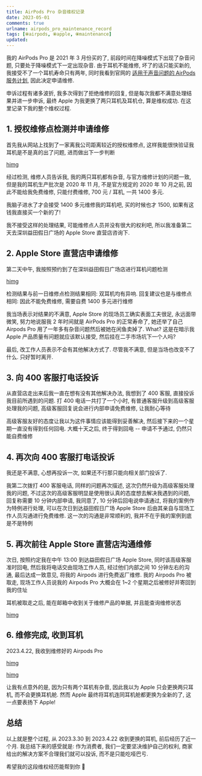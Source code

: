 ```yaml
---
title: AirPods Pro 杂音维权记录
date: 2023-05-01
comments: true
urlname: airpods_pro_maintenance_record
tags: [⦿airpods, ⦿apple, ⦿maintenance]
updated:
---
```


我的 AirPods Pro 是 2021 年 3 月份买的了, 前段时间在降噪模式下出现了杂音问题, 只要处于降噪模式下一定出现杂音. 由于耳机不能维修, 坏了的话只能买新的, 我接受不了一个耳机寿命只有两年, 同时我看到官网的 [适用于声音问题的 AirPods 服务计划](https://support.apple.com/zh-cn/airpods-pro-service-program-sound-issues), 因此决定申请维修.

申诉过程有诸多波折, 我多次得到了拒绝维修的回复, 但是每次我都不满意处理结果并进一步申诉, 最终 Apple 为我更换了两只耳机及耳机仓, 算是维权成功. 在这里记录下我的整个维权过程.

<!-- more -->

## 1. 授权维修点检测并申请维修

首先我从网站上找到了一家离我公司距离较近的授权维修点, 这样我能很快验证我耳机是不是真的出了问题, 进而做出下一步判断

[himg](https://a.hanleylee.com/HKMS/2023-05-01130129.png?x-oss-process=style/WaMa)

经过检测, 维修人员告诉我, 我的两只耳机都有杂音, 与官方维修计划的问题一致, 但是我的耳机生产批次是 2020 年 11 月, 不是官方规定的 2020 年 10 月之前, 因此不能给我免费维修, 只能付费维修, 700 元 / 耳机, 一共 1400 多元.

我脑子进水了才会接受 1400 多元维修我的耳机吧, 买的时候也才 1500, 如果有这钱我直接买一个新的了!

我不接受这样的处理结果, 可能维修点人员并没有很大的权利吧, 所以我准备第二天去深圳益田假日广场的 Apple Store 直营店咨询下.

## 2. Apple Store 直营店申请维修

第二天中午, 我按照预约到了在深圳益田假日广场店进行耳机问题检测

[himg](https://a.hanleylee.com/HKMS/2023-05-01130726.png?x-oss-process=style/WaMa)

检测结果与前一日维修点检测结果相同: 双耳机均有异响. 回复建议也是与维修点相同: 因此不能免费维修, 需要自费 1400 多元进行维修

我当场表示对结果的不满意, Apple Store 的现场员工确实表面工夫很足, 永远面带微笑, 努力地说服我 2 年时间就是 AirPods Pro 的正常寿命了, 她还举了自己 Airpods Pro 用了一年多有杂音问题然后被她在闲鱼卖掉了. What? 这是在暗示我 Apple 产品质量有问题就应该默认接受, 然后挂在二手市场坑下一个人吗?

最后, 改工作人员表示不会有其他解决方式了. 尽管我不满意, 但是当场也改变不了什么. 只好暂时离开.

## 3. 向 400 客服打电话投诉

从直营店走出来后我一直在想有没有其他解决办法, 我想到了 400 客服, 直接投诉我目前所遇到的问题. 打 400 电话一共打了一个小时, 有普通客服升级到高级客服处理我的问题, 高级客服回复说会进行内部申请免费维修, 让我耐心等待

高级客服友好的态度让我以为这件事情应该能得到妥善解决, 然后接下来的一个星期一直没有得到任何回电. 大概十天之后, 终于得到回电 -- 申请不予通过, 仍然只能自费维修

## 4. 再次向 400 客服打电话投诉

我还是不满意, 心想再投诉一次, 如果还不行那只能向相关部门投诉了.

我第二次拨打 400 客服电话, 同样的问题再次描述, 这次仍然升级为高级客服处理我的问题, 不过这次的高级客服明显是使用很认真的态度想去解决我遇到的问题, 回复称需要 10 分钟内部申请, 我同意了, 10 分钟后回电说申请通过, 将我的案例作为特例进行处理, 可以在次日到达益田假日广场 Apple Store 后由其亲自与现场工作人员沟通进行免费维修. 这一次的沟通是非常顺利的, 我并不在乎我的案例到底是不是特例

## 5. 再次前往 Apple Store 直营店沟通维修

次日, 按照约定我在中午 13:00 到达益田假日广场 Apple Store, 同时该高级客服准时回电, 然后我将电话交由现场工作人员, 经过他们内部之间 10 分钟左右的沟通, 最后达成一致意见, 将我的 Airpods 进行免费返厂维修. 我的 Airpods Pro 被取走, 现场工作人员说我的 Airpods Pro 大概会在 1~2 个星期之后被修好并寄回到我的住址

耳机被取走之后, 能在邮箱中收到关于维修产品的单据, 并且能查询维修状态

[himg](https://a.hanleylee.com/HKMS/2023-05-01141134.png?x-oss-process=style/WaMa)

## 6. 维修完成, 收到耳机

2023.4.22, 我收到维修好的 Airpods Pro

[himg](https://a.hanleylee.com/HKMS/2023-05-01141423.png?x-oss-process=style/WaMa)

[himg](https://a.hanleylee.com/HKMS/2023-05-01141526.png?x-oss-process=style/WaMa)

让我有点意外的是, 因为只有两个耳机有杂音, 因此我以为 Apple 只会更换两只耳机, 而不会更换耳机舱. 然而 Apple 最终将耳机连同耳机舱都更换为全新的了, 这一点要表扬下 Apple!

## 总结

以上就是整个过程, 从 2023.3.30 到 2023.4.22 收到更换的耳机, 前后经历了近一个月. 我总结下来的感受就是: 作为消费者, 我们一定要坚决维护自己的权利, 商家给出的解决方案不合理我们就可以投诉, 而不是只能吃哑巴亏.

希望我的这段维权经历能帮到你 🤝
